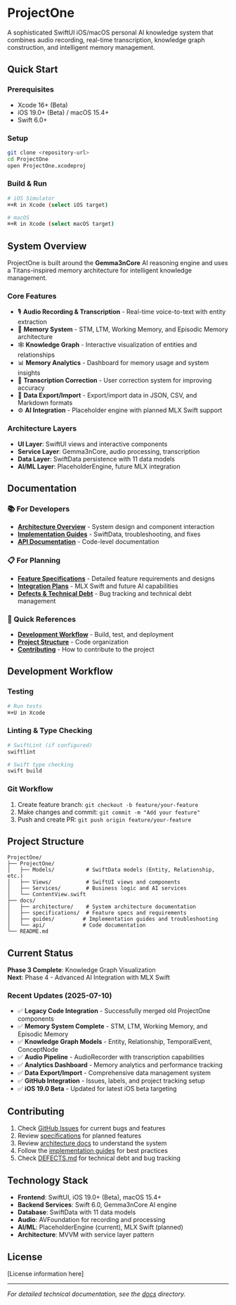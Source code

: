 # ProjectOne

A sophisticated SwiftUI iOS/macOS personal AI knowledge system that combines audio recording, real-time transcription, knowledge graph construction, and intelligent memory management.

## Quick Start

### Prerequisites
- Xcode 16+ (Beta)
- iOS 19.0+ (Beta) / macOS 15.4+
- Swift 6.0+

### Setup
```bash
git clone <repository-url>
cd ProjectOne
open ProjectOne.xcodeproj
```

### Build & Run
```bash
# iOS Simulator
⌘+R in Xcode (select iOS target)

# macOS
⌘+R in Xcode (select macOS target)
```

## System Overview

ProjectOne is built around the **Gemma3nCore** AI reasoning engine and uses a Titans-inspired memory architecture for intelligent knowledge management.

### Core Features
- 🎙️ **Audio Recording & Transcription** - Real-time voice-to-text with entity extraction
- 🧠 **Memory System** - STM, LTM, Working Memory, and Episodic Memory architecture
- 🕸️ **Knowledge Graph** - Interactive visualization of entities and relationships  
- 📊 **Memory Analytics** - Dashboard for memory usage and system insights
- 🔧 **Transcription Correction** - User correction system for improving accuracy
- 💾 **Data Export/Import** - Export/import data in JSON, CSV, and Markdown formats
- ⚙️ **AI Integration** - Placeholder engine with planned MLX Swift support

### Architecture Layers
- **UI Layer**: SwiftUI views and interactive components
- **Service Layer**: Gemma3nCore, audio processing, transcription
- **Data Layer**: SwiftData persistence with 11 data models
- **AI/ML Layer**: PlaceholderEngine, future MLX integration

## Documentation

### 📚 For Developers
- **[Architecture Overview](docs/architecture/)** - System design and component interaction
- **[Implementation Guides](docs/guides/)** - SwiftData, troubleshooting, and fixes
- **[API Documentation](docs/api/)** - Code-level documentation

### 📋 For Planning
- **[Feature Specifications](docs/specifications/)** - Detailed feature requirements and designs
- **[Integration Plans](docs/specifications/)** - MLX Swift and future AI capabilities
- **[Defects & Technical Debt](docs/DEFECTS.md)** - Bug tracking and technical debt management

### 🚀 Quick References
- **[Development Workflow](#development-workflow)** - Build, test, and deployment
- **[Project Structure](#project-structure)** - Code organization
- **[Contributing](#contributing)** - How to contribute to the project

## Development Workflow

### Testing
```bash
# Run tests
⌘+U in Xcode
```

### Linting & Type Checking
```bash
# SwiftLint (if configured)
swiftlint

# Swift type checking
swift build
```

### Git Workflow
1. Create feature branch: `git checkout -b feature/your-feature`
2. Make changes and commit: `git commit -m "Add your feature"`
3. Push and create PR: `git push origin feature/your-feature`

## Project Structure

```
ProjectOne/
├── ProjectOne/
│   ├── Models/          # SwiftData models (Entity, Relationship, etc.)
│   ├── Views/           # SwiftUI views and components
│   ├── Services/        # Business logic and AI services
│   └── ContentView.swift
├── docs/
│   ├── architecture/    # System architecture documentation
│   ├── specifications/  # Feature specs and requirements
│   ├── guides/         # Implementation guides and troubleshooting
│   └── api/            # Code documentation
└── README.md
```

## Current Status

**Phase 3 Complete**: Knowledge Graph Visualization  
**Next**: Phase 4 - Advanced AI Integration with MLX Swift

### Recent Updates (2025-07-10)
- ✅ **Legacy Code Integration** - Successfully merged old ProjectOne components
- ✅ **Memory System Complete** - STM, LTM, Working Memory, and Episodic Memory
- ✅ **Knowledge Graph Models** - Entity, Relationship, TemporalEvent, ConceptNode
- ✅ **Audio Pipeline** - AudioRecorder with transcription capabilities
- ✅ **Analytics Dashboard** - Memory analytics and performance tracking
- ✅ **Data Export/Import** - Comprehensive data management system
- ✅ **GitHub Integration** - Issues, labels, and project tracking setup
- ✅ **iOS 19.0 Beta** - Updated for latest iOS beta targeting

## Contributing

1. Check [GitHub Issues](https://github.com/likesjx/ProjectOne/issues) for current bugs and features
2. Review [specifications](docs/specifications/) for planned features
3. Review [architecture docs](docs/architecture/) to understand the system
4. Follow the [implementation guides](docs/guides/) for best practices
5. Check [DEFECTS.md](docs/DEFECTS.md) for technical debt and bug tracking

## Technology Stack

- **Frontend**: SwiftUI, iOS 19.0+ (Beta), macOS 15.4+
- **Backend Services**: Swift 6.0, Gemma3nCore AI engine
- **Database**: SwiftData with 11 data models
- **Audio**: AVFoundation for recording and processing
- **AI/ML**: PlaceholderEngine (current), MLX Swift (planned)
- **Architecture**: MVVM with service layer pattern

## License

[License information here]

---

*For detailed technical documentation, see the [docs](docs/) directory.*